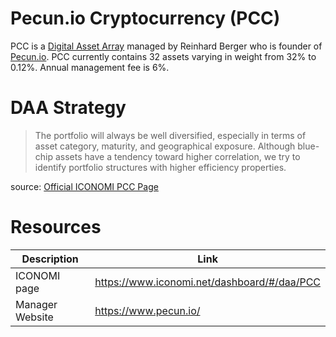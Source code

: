 # Pecun.io Cryptocurrency (PCC)
PCC is a [Digital Asset Array](../Digital-Asset-Arrays.md) managed by Reinhard Berger who is founder of [Pecun.io](https://pecun.io/). PCC currently contains 32 assets varying in weight from 32% to 0.12%. Annual management fee is 6%.

# DAA Strategy
> The portfolio will always be well diversified, especially in terms of asset category, maturity, and geographical exposure. Although blue-chip assets have a tendency toward higher correlation, we try to identify portfolio structures with higher efficiency properties.

source: [Official ICONOMI PCC Page](https://www.iconomi.net/dashboard/#/daa/PCC)

# Resources
Description | Link 
---|---
ICONOMI page | https://www.iconomi.net/dashboard/#/daa/PCC
Manager Website | https://www.pecun.io/
